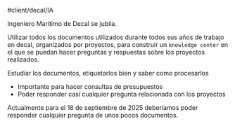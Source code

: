 #client/decal/IA

Ingeniero Marítimo de Decal se jubila.

Utilizar todos los documentos utilizados durante todos sus años de trabajo en decal, organizados por proyectos, para construir un `knowledge center` en el que se puedan hacer preguntas y respuestas sobre los proyectos realizados.

Estudiar los documentos, etiquetarlos bien y saber como procesarlos


- Importante para hacer consultas de presupuestos
- Poder responder casi cualquier pregunta relacionada con los proyectos

Actualmente para el 18 de septiembre de 2025 deberíamos poder responder cualquier pregunta de unos pocos documentos.